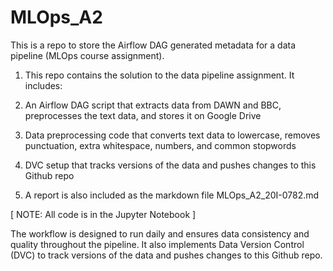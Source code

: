 # MLOps_A2
 This is a repo to store the Airflow DAG generated metadata for a data pipeline (MLOps course assignment).

1. This repo contains the solution to the data pipeline assignment. It includes:

2. An Airflow DAG script that extracts data from DAWN and BBC, preprocesses the text data, and stores it on Google Drive

3. Data preprocessing code that converts text data to lowercase, removes punctuation, extra whitespace, numbers, and common stopwords

4. DVC setup that tracks versions of the data and pushes changes to this Github repo

5. A report is also included as the markdown file MLOps_A2_20I-0782.md

[ NOTE: All code is in the Jupyter Notebook ]

The workflow is designed to run daily and ensures data consistency and quality throughout the pipeline. It also implements Data Version Control (DVC) to track versions of the data and pushes changes to this Github repo.
